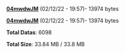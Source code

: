 [**04mwdwJM**](/data/04mwdwJM.txt) (02/12/22 - 19:57)- 13974 bytes

[**04mwdwJM**](/data/04mwdwJM.txt) (02/12/22 - 19:57)- 13974 bytes

**Total Datas**: 6098

**Total Size**: 33.84 MB / 33.8 MB